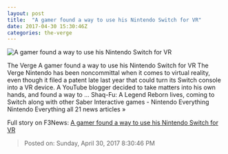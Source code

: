 ```yaml
---
layout: post
title:  "A gamer found a way to use his Nintendo Switch for VR"
date: 2017-04-30 15:30:46Z
categories: the-verge
---
```


![A gamer found a way to use his Nintendo Switch for VR](https://cdn0.vox-cdn.com/thumbor/dp4HCnH5lyjVw7dWZSH-0Y4TIAY=/121x0:1799x944/1600x900/cdn0.vox-cdn.com/uploads/chorus_image/image/54543143/Screen_Shot_2017_04_30_at_11.18.15_AM.0.png)

The Verge A gamer found a way to use his Nintendo Switch for VR The Verge Nintendo has been noncommittal when it comes to virtual reality, even though it filed a patent late last year that could turn its Switch console into a VR device. A YouTube blogger decided to take matters into his own hands, and found a way to ... Shaq-Fu: A Legend Reborn lives, coming to Switch along with other Saber Interactive games - Nintendo Everything Nintendo Everything all 21 news articles »


Full story on F3News: [A gamer found a way to use his Nintendo Switch for VR](http://www.f3nws.com/n/mgUM3D)

> Posted on: Sunday, April 30, 2017 8:30:46 PM
